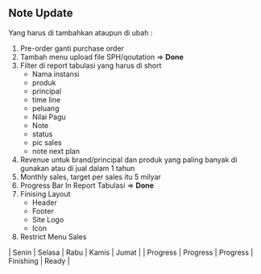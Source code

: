 ## Note Update
Yang harus di tambahkan ataupun di ubah : 
1. Pre-order ganti purchase order 
2. Tambah menu upload file SPH/qoutation =>  <strong>Done</strong>
3. Filter di report tabulasi yang harus di short 
     - Nama instansi
     - produk 
     - principal
     - time line 
     - peluang 
     - Nilai Pagu 
     - Note 
     - status 
     - pic sales
     - note next plan 
4. Revenue untuk brand/principal dan produk yang paling banyak di gunakan atau di jual dalam 1 tahun
5. Monthly sales, target per sales itu 5 milyar
6. Progress Bar In Report Tabulasi => <strong>Done</strong>
7. Finising Layout
    - Header 
    - Footer
    - Site Logo 
    - Icon
9. Restrict Menu Sales

|   Senin   |   Selasa   |  Rabu     |  Kamis     |     Jumat   |
| Progress  |   Progress |  Progress |  Finishing |     Ready   |